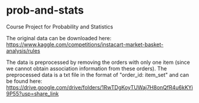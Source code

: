 # prob-and-stats
Course Project for Probability and Statistics 

The original data can be downloaded here: https://www.kaggle.com/competitions/instacart-market-basket-analysis/rules

The data is preprocessed by removing the orders with only one item (since we cannot obtain association information from these orders). The preprocessed data is a txt file in the format of "order_id: item_set" and can be found here: https://drive.google.com/drive/folders/1RwTDgKoyTUWaj7H8onQfR4u6kKYi9P55?usp=share_link

